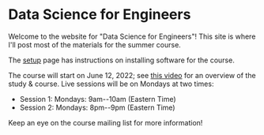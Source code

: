 # Data Science for Engineers

Welcome to the website for "Data Science for Engineers"! This site is where I'll post most of the materials for the summer course.

The [setup](setup) page has instructions on installing software for the course.

The course will start on June 12, 2022; see [this video](https://youtu.be/Orxguj_7WUI) for an overview of the study & course. Live sessions will be on Mondays at two times:

- Session 1: Mondays: 9am--10am (Eastern Time)
- Session 2: Mondays: 8pm--9pm (Eastern Time)

Keep an eye on the course mailing list for more information!
